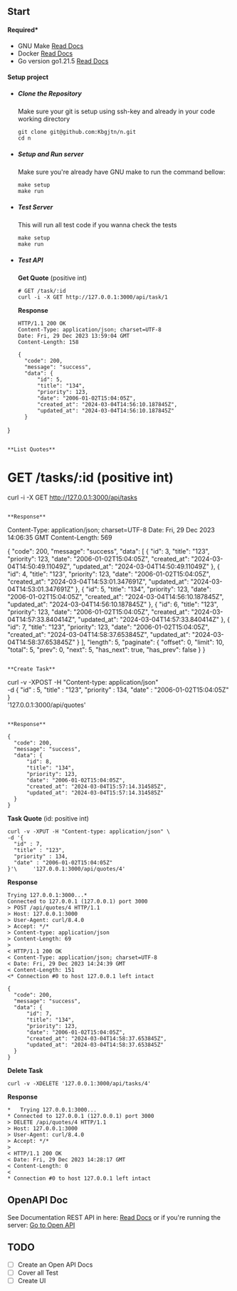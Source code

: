 ## Start

#### Required\*

- GNU Make [Read Docs](https://www.gnu.org/software/make/)
- Docker [Read Docs](https://docs.docker.com/)
- Go version go1.21.5 [Read Docs](https://go.dev/dl/)

#### Setup project

- ##### Clone the Repository

  Make sure your git is setup using ssh-key and already in your code working directory

  ```
  git clone git@github.com:Kbgjtn/n.git
  cd n
  ```

- ##### Setup and Run server

  Make sure you're already have GNU make to run the command bellow:

  ```
  make setup
  make run
  ```

- ##### Test Server
  This will run all test code if you wanna check the tests
  ```
  make setup
  make run
  ```
- ##### Test API

  **Get Quote** (positive int)

  ```
  # GET /task/:id
  curl -i -X GET http://127.0.0.1:3000/api/task/1
  ```

  **Response**

  ```
  HTTP/1.1 200 OK
  Content-Type: application/json; charset=UTF-8
  Date: Fri, 29 Dec 2023 13:59:04 GMT
  Content-Length: 158

  {
    "code": 200,
    "message": "success",
    "data": {
        "id": 5,
        "title": "134",
        "priority": 123,
        "date": "2006-01-02T15:04:05Z",
        "created_at": "2024-03-04T14:56:10.187845Z",
        "updated_at": "2024-03-04T14:56:10.187845Z"
    }
}

  ```

  **List Quotes**

  ```
  # GET /tasks/:id (positive int)
  curl -i -X GET http://127.0.0.1:3000/api/tasks
  ```

  **Response**

  ```
  Content-Type: application/json; charset=UTF-8
  Date: Fri, 29 Dec 2023 14:06:35 GMT
  Content-Length: 569

  {
    "code": 200,
    "message": "success",
    "data": [
        {
            "id": 3,
            "title": "123",
            "priority": 123,
            "date": "2006-01-02T15:04:05Z",
            "created_at": "2024-03-04T14:50:49.11049Z",
            "updated_at": "2024-03-04T14:50:49.11049Z"
        },
        {
            "id": 4,
            "title": "123",
            "priority": 123,
            "date": "2006-01-02T15:04:05Z",
            "created_at": "2024-03-04T14:53:01.347691Z",
            "updated_at": "2024-03-04T14:53:01.347691Z"
        },
        {
            "id": 5,
            "title": "134",
            "priority": 123,
            "date": "2006-01-02T15:04:05Z",
            "created_at": "2024-03-04T14:56:10.187845Z",
            "updated_at": "2024-03-04T14:56:10.187845Z"
        },
        {
            "id": 6,
            "title": "123",
            "priority": 123,
            "date": "2006-01-02T15:04:05Z",
            "created_at": "2024-03-04T14:57:33.840414Z",
            "updated_at": "2024-03-04T14:57:33.840414Z"
        },
        {
            "id": 7,
            "title": "123",
            "priority": 123,
            "date": "2006-01-02T15:04:05Z",
            "created_at": "2024-03-04T14:58:37.653845Z",
            "updated_at": "2024-03-04T14:58:37.653845Z"
        }
    ],
    "length": 5,
    "paginate": {
        "offset": 0,
        "limit": 10,
        "total": 5,
        "prev": 0,
        "next": 5,
        "has_next": true,
        "has_prev": false
    }
}
  ```

  **Create Task**

  ```
  curl -v -XPOST -H "Content-type: application/json" \
  -d {
    "id" : 5,
    "title" : "123",
    "priority" : 134,
    "date" : "2006-01-02T15:04:05Z"
} \
  '127.0.0.1:3000/api/quotes'

  ```

  **Response**

  {
    "code": 200,
    "message": "success",
    "data": {
        "id": 8,
        "title": "134",
        "priority": 123,
        "date": "2006-01-02T15:04:05Z",
        "created_at": "2024-03-04T15:57:14.314585Z",
        "updated_at": "2024-03-04T15:57:14.314585Z"
    }
}

  ```

  **Task Quote** (id: positive int)

  ```
  curl -v -XPUT -H "Content-type: application/json" \
  -d '{
    "id" : 7,
    "title" : "123",
    "priority" : 134,
    "date" : "2006-01-02T15:04:05Z"
}'\  	'127.0.0.1:3000/api/quotes/4'
  ```

  **Response**

  ```
  Trying 127.0.0.1:3000...*
  Connected to 127.0.0.1 (127.0.0.1) port 3000
  > POST /api/quotes/4 HTTP/1.1
  > Host: 127.0.0.1:3000
  > User-Agent: curl/8.4.0
  > Accept: */*
  > Content-type: application/json
  > Content-Length: 69
  >
  < HTTP/1.1 200 OK
  < Content-Type: application/json; charset=UTF-8
  < Date: Fri, 29 Dec 2023 14:24:39 GMT
  < Content-Length: 151
  <* Connection #0 to host 127.0.0.1 left intact

 {
    "code": 200,
    "message": "success",
    "data": {
        "id": 7,
        "title": "134",
        "priority": 123,
        "date": "2006-01-02T15:04:05Z",
        "created_at": "2024-03-04T14:58:37.653845Z",
        "updated_at": "2024-03-04T14:58:37.653845Z"
    }
}
  ```

  **Delete Task**

  ```
  curl -v -XDELETE '127.0.0.1:3000/api/tasks/4'
  ```

  **Response**

  ```
  *   Trying 127.0.0.1:3000...
  * Connected to 127.0.0.1 (127.0.0.1) port 3000
  > DELETE /api/quotes/4 HTTP/1.1
  > Host: 127.0.0.1:3000
  > User-Agent: curl/8.4.0
  > Accept: */*
  >
  < HTTP/1.1 200 OK
  < Date: Fri, 29 Dec 2023 14:28:17 GMT
  < Content-Length: 0
  <
  * Connection #0 to host 127.0.0.1 left intact
  ```

## OpenAPI Doc

See Documentation REST API in here:
[Read Docs](https://github.com/Kbgjtn/n/tree/main/docs/swagger.json) or if you're running the server: [Go to Open API](http://localhost:3000/openapi)

## TODO

- [ ] Create an Open API Docs
- [ ] Cover all Test
- [ ] Create UI
